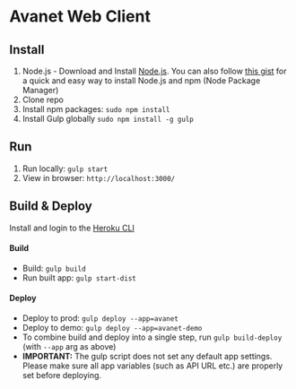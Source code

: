 # Avanet Web Client

## Install

1. Node.js - Download and Install [Node.js](http://www.nodejs.org/download/). You can also follow [this gist](https://gist.github.com/isaacs/579814) for a quick and easy way to install Node.js and npm (Node Package Manager)
2. Clone repo
3. Install npm packages: ```sudo npm install```
4. Install Gulp globally ```sudo npm install -g gulp```

## Run

1. Run locally: ```gulp start```
2. View in browser: ```http://localhost:3000/```

## Build & Deploy

Install and login to the [Heroku CLI](https://devcenter.heroku.com/articles/heroku-command)

#### Build 

- Build: `gulp build`
- Run built app: `gulp start-dist`

#### Deploy

- Deploy to prod: `gulp deploy --app=avanet`
- Deploy to demo: `gulp deploy --app=avanet-demo`
- To combine build and deploy into a single step, run  `gulp build-deploy` (with `--app` arg as above)
- **IMPORTANT:** The gulp script does not set any default app settings. Please make sure all app variables (such as API URL etc.) are properly set before deploying. 

